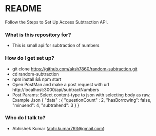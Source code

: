 # README #

Follow the Steps to Set Up Access Subtraction API.

### What is this repository for? ###

* This is small api for subtraction of numbers 

### How do I get set up? ###

* git clone https://github.com/aksh7860/random-subtraction.git
* cd random-subtraction
* npm install && npm start
* Open PostMan and make a post request with url http://localhost:3000/api/subtractNumbers
* Post Params: Select content-type to json with selecting body as raw, Example Json 
    {
        "data" : {
            "questionCount" : 2,
            "hasBorrowing": false,
            "minuend": 4,
            "subtrahend": 3
        }
    } 


### Who do I talk to? ###

* Abhishek Kumar (abhi.kumar793@gmail.com)